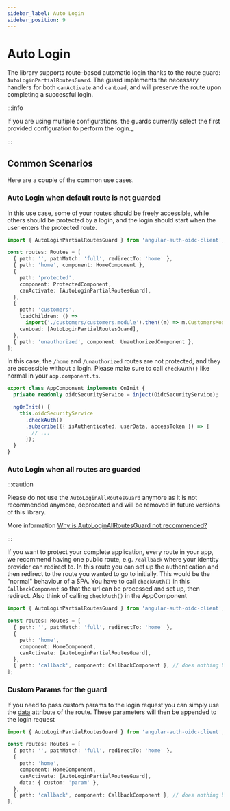 ```yaml
---
sidebar_label: Auto Login
sidebar_position: 9
---
```


# Auto Login

The library supports route-based automatic login thanks to the route guard: `AutoLoginPartialRoutesGuard`. The guard implements the necessary handlers for both `canActivate` and `canLoad`, and will preserve the route upon completing a successful login.

:::info

If you are using multiple configurations, the guards currently select the first provided configuration to perform the login.\_

:::

## Common Scenarios

Here are a couple of the common use cases.

### Auto Login when default route is not guarded

In this use case, some of your routes should be freely accessible, while others should be protected by a login, and the login should start when the user enters the protected route.

```ts
import { AutoLoginPartialRoutesGuard } from 'angular-auth-oidc-client';

const routes: Routes = [
  { path: '', pathMatch: 'full', redirectTo: 'home' },
  { path: 'home', component: HomeComponent },
  {
    path: 'protected',
    component: ProtectedComponent,
    canActivate: [AutoLoginPartialRoutesGuard],
  },
  {
    path: 'customers',
    loadChildren: () =>
      import('./customers/customers.module').then((m) => m.CustomersModule),
    canLoad: [AutoLoginPartialRoutesGuard],
  },
  { path: 'unauthorized', component: UnauthorizedComponent },
];
```

In this case, the `/home` and `/unauthorized` routes are not protected, and they are accessible without a login.
Please make sure to call `checkAuth()` like normal in your `app.component.ts`.

```ts
export class AppComponent implements OnInit {
  private readonly oidcSecurityService = inject(OidcSecurityService);

  ngOnInit() {
    this.oidcSecurityService
      .checkAuth()
      .subscribe(({ isAuthenticated, userData, accessToken }) => {
        // ...
      });
  }
}
```

### Auto Login when all routes are guarded

:::caution

Please do not use the `AutoLoginAllRoutesGuard` anymore as it is not recommended anymore, deprecated and will be removed in future versions of this library.

More information [Why is AutoLoginAllRoutesGuard not recommended?](https://github.com/damienbod/angular-auth-oidc-client/issues/1549)

:::

If you want to protect your complete application, every route in your app, we recommend having one public route, e.g. `/callback` where your identity provider can redirect to. In this route you can set up the authentication and then redirect to the route you wanted to go to initially. This would be the "normal" behaviour of a SPA. You have to call `checkAuth()` in this `CallbackComponent` so that the url can be processed and set up, then redirect. Also think of calling `checkAuth()` in the AppComponent

```ts
import { AutoLoginPartialRoutesGuard } from 'angular-auth-oidc-client';

const routes: Routes = [
  { path: '', pathMatch: 'full', redirectTo: 'home' },
  {
    path: 'home',
    component: HomeComponent,
    canActivate: [AutoLoginPartialRoutesGuard],
  },
  { path: 'callback', component: CallbackComponent }, // does nothing but setting up auth
];
```

### Custom Params for the guard

If you need to pass custom params to the login request you can simply use the [data](https://angular.io/api/router/Route#data) attribute of the route.
These parameters will then be appended to the login request

```ts
import { AutoLoginPartialRoutesGuard } from 'angular-auth-oidc-client';

const routes: Routes = [
  { path: '', pathMatch: 'full', redirectTo: 'home' },
  {
    path: 'home',
    component: HomeComponent,
    canActivate: [AutoLoginPartialRoutesGuard],
    data: { custom: 'param' },
  },
  { path: 'callback', component: CallbackComponent }, // does nothing but setting up auth
];
```
